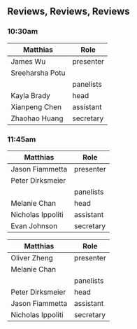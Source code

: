 ## Reviews, Reviews, Reviews 

### 10:30am

| Matthias 	          | Role		   |
| ----------------------- | ---------------------- |
| James Wu 		  | presenter |
| Sreeharsha Potu 	  |
|                   	  | panelists |
| Kayla Brady 		  | head |
| Xianpeng Chen 	  | assistant |
| Zhaohao Huang 	  | secretary |


### 11:45am 

| Matthias 	          | Role		   |
| ----------------------- | ---------------------- |
| Jason Fiammetta 	  | presenter |
| Peter Dirksmeier 	  |           |
|                         | panelists |
| Melanie Chan 		  | head |
| Nicholas Ippoliti	  | assistant |
| Evan Johnson 		  | secretary |


| Matthias		  | Role		   |
| ----------------------- | ---------------------- |
| Oliver Zheng 		  | presenter 		   |
| Melanie Chan 		  |           |
|                   	  | panelists |
| Peter Dirksmeier 	  | head |
| Jason Fiammetta 	  | assistant |
| Nicholas Ippoliti	  | secretary |
